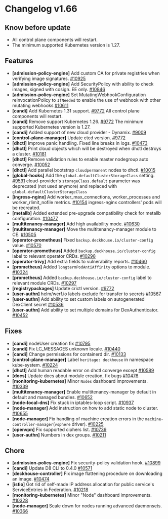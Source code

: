 # Changelog v1.66

## Know before update


 - All control plane components will restart.
 - The minimum supported Kubernetes version is 1.27.

## Features


 - **[admission-policy-engine]** Add custom CA for private registries when verifying image signatures. [#10925](https://github.com/deckhouse/deckhouse/pull/10925)
 - **[admission-policy-engine]** Add SecurityPolicy with ability to check images, signed with cosign. EE only. [#10846](https://github.com/deckhouse/deckhouse/pull/10846)
 - **[admission-policy-engine]** Set MutatingWebhookConfiguration reinvocationPolicy to `IfNeeded` to enable the use of webhook with other mutating webhooks [#10611](https://github.com/deckhouse/deckhouse/pull/10611)
 - **[candi]** Add Kubernetes 1.31 support. [#9772](https://github.com/deckhouse/deckhouse/pull/9772)
    All control plane components will restart.
 - **[candi]** Remove support Kubernetes 1.26. [#9772](https://github.com/deckhouse/deckhouse/pull/9772)
    The minimum supported Kubernetes version is 1.27.
 - **[candi]** Added support of new cloud provider - Dynamix. [#9009](https://github.com/deckhouse/deckhouse/pull/9009)
 - **[control-plane-manager]** Update etcd version. [#9772](https://github.com/deckhouse/deckhouse/pull/9772)
 - **[dhctl]** Improve panic handling. Fixed line breaks in logs. [#10473](https://github.com/deckhouse/deckhouse/pull/10473)
 - **[dhctl]** Print cloud objects which will be destroyed when dhctl destroys a cluster. [#10181](https://github.com/deckhouse/deckhouse/pull/10181)
 - **[dhctl]** Remove validation rules to enable master nodegroup auto converge. [#10052](https://github.com/deckhouse/deckhouse/pull/10052)
 - **[dhctl]** Add parallel bootstrap `cloudpermanent` nodes to dhctl. [#10015](https://github.com/deckhouse/deckhouse/pull/10015)
 - **[global-hooks]** Add the `global.defaultClusterStorageClass` setting. [#9591](https://github.com/deckhouse/deckhouse/pull/9591)
    cloud-provider's `storageClass.default` parameter was deprecated (not used anymore) and replaced with `global.defaultClusterStorageClass`
 - **[ingress-nginx]** Add worker_max_connections, worker_processes and worker_rlimit_nofile metrics. [#10154](https://github.com/deckhouse/deckhouse/pull/10154)
    ingress-nginx controllers' pods will be recreated.
 - **[metallb]** Added extended pre-upgrade compatibility check for metallb configuration. [#10477](https://github.com/deckhouse/deckhouse/pull/10477)
 - **[multitenancy-manager]** Add high availability mode. [#10630](https://github.com/deckhouse/deckhouse/pull/10630)
 - **[multitenancy-manager]** Move the multitenancy-manager module to CE. [#10505](https://github.com/deckhouse/deckhouse/pull/10505)
 - **[operator-prometheus]** Fixed `backup.deckhouse.io/cluster-config` value. [#10570](https://github.com/deckhouse/deckhouse/pull/10570)
 - **[operator-prometheus]** Added `backup.deckhouse.io/cluster-config` label to relevant operator CRDs. [#10298](https://github.com/deckhouse/deckhouse/pull/10298)
 - **[operator-trivy]** Add extra fields to vulnerability reports. [#10460](https://github.com/deckhouse/deckhouse/pull/10460)
 - **[prometheus]** Added `longtermPodAntiAffinity` options to module. [#10324](https://github.com/deckhouse/deckhouse/pull/10324)
 - **[prometheus]** Added `backup.deckhouse.io/cluster-config` label to relevant module CRDs. [#10297](https://github.com/deckhouse/deckhouse/pull/10297)
 - **[registrypackages]** Update crictl version. [#9772](https://github.com/deckhouse/deckhouse/pull/9772)
 - **[user-authn]** helm/werf.io labels exclude for transfer to secrets [#10567](https://github.com/deckhouse/deckhouse/pull/10567)
 - **[user-authn]** Add ability to set custom labels on autogenerated DexClient secret [#10536](https://github.com/deckhouse/deckhouse/pull/10536)
 - **[user-authn]** Add ability to set multiple domains for DexAuthenticator. [#10452](https://github.com/deckhouse/deckhouse/pull/10452)

## Fixes


 - **[candi]** nodeUser creation fix [#10795](https://github.com/deckhouse/deckhouse/pull/10795)
 - **[candi]** Fix LC_MESSAGES unknown locale. [#10440](https://github.com/deckhouse/deckhouse/pull/10440)
 - **[candi]** Change permissions for containerd dir. [#10133](https://github.com/deckhouse/deckhouse/pull/10133)
 - **[control-plane-manager]** Label `heritage: deckhouse` in namespace kube-system. [#10224](https://github.com/deckhouse/deckhouse/pull/10224)
 - **[dhctl]** Add human readable error on dhctl converge except [#10589](https://github.com/deckhouse/deckhouse/pull/10589)
 - **[docs]** Update docs about module creation, fix bugs [#10476](https://github.com/deckhouse/deckhouse/pull/10476)
 - **[monitoring-kubernetes]** Minor `Nodes` dashboard improvements. [#10339](https://github.com/deckhouse/deckhouse/pull/10339)
 - **[multitenancy-manager]** Enable multitenancy-manager by default in default and managed bundles. [#10652](https://github.com/deckhouse/deckhouse/pull/10652)
 - **[node-local-dns]** Fix stuck in iptables-loop script. [#10937](https://github.com/deckhouse/deckhouse/pull/10937)
 - **[node-manager]** Add instruction on how to add static node to cluster. [#10655](https://github.com/deckhouse/deckhouse/pull/10655)
 - **[node-manager]** Fix handling of machine creation errors in the `machine-controller-manager`(`vsphere` driver). [#10225](https://github.com/deckhouse/deckhouse/pull/10225)
 - **[openvpn]** Fix supported ciphers list. [#10739](https://github.com/deckhouse/deckhouse/pull/10739)
 - **[user-authn]** Numbers in dex groups. [#10211](https://github.com/deckhouse/deckhouse/pull/10211)

## Chore


 - **[admission-policy-engine]** Fix security-policy validation hook. [#10899](https://github.com/deckhouse/deckhouse/pull/10899)
 - **[candi]** Update D8 CLI to 0.4.0 [#10571](https://github.com/deckhouse/deckhouse/pull/10571)
 - **[deckhouse-controller]** Fix image flattening procedure on downloading an image. [#10474](https://github.com/deckhouse/deckhouse/pull/10474)
 - **[istio]** Got rid of self-made IP address allocation for public service's ServiceEntries in Federation. [#10218](https://github.com/deckhouse/deckhouse/pull/10218)
 - **[monitoring-kubernetes]** Minor "Node" dashboard improvements. [#10328](https://github.com/deckhouse/deckhouse/pull/10328)
 - **[node-manager]** Scale down for nodes running advanced daemonsets. [#10366](https://github.com/deckhouse/deckhouse/pull/10366)

